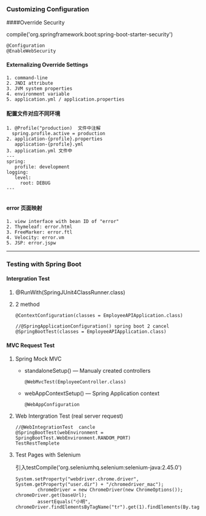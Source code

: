 ### Customizing Configuration

####Override Security

compile('org.springframework.boot:spring-boot-starter-security')

```
@Configuration
@EnableWebSecurity
```

#### Externalizing Override Settings

```
1. command-line
2. JNDI attribute
3. JVM system properties
4. environment variable
5. application.yml / application.properties
```

#### 配置文件对应不同环境

```
1. @Profile("production)  文件中注解
  spring.profile.active = production
2. application-{profile}.properties 
   application-{profile}.yml
3. application.yml 文件中
---
spring:
   profile: development
logging:
   level:
     root: DEBUG
---     
     
```

#### error 页面映射

```
1. view interface with bean ID of "error"
2. Thymeleaf: error.html
3. FreeMarker: error.ftl
4. Velocity: error.vm
5. JSP: error.jspw
```

-----



### Testing with Spring Boot

#### Intergration Test

1. @RunWith(SpringJUnit4ClassRunner.class)

2. 2 method

   ```
   @ContextConfiguration(classes = EmployeeAPIApplication.class)
   
   //@SpringApplicationConfiguration() spring boot 2 cancel
   @SpringBootTest(classes = EmployeeAPIApplication.class)
   ```

#### MVC Request Test

1. Spring Mock MVC

   - standaloneSetup()   — Manualy created controllers

     ```
     @WebMvcTest(EmployeeController.class)
     ```

   - webAppContextSetup() — Spring Application context

     ```
     @WebAppConfiguration
     ```

     

2. Web Intergration Test (real server request)

   ```
   //@WebIntegrationTest  cancle
   @SpringBootTest(webEnvironment = SpringBootTest.WebEnvironment.RANDOM_PORT)
   TestRestTemplete
   ```

3. Test Pages with Selenium

   引入testCompile('org.seleniumhq.selenium:selenium-java:2.45.0')

   ```
   System.setProperty("webdriver.chrome.driver", System.getProperty("user.dir") + "/chromedriver_mac");
           chromeDriver = new ChromeDriver(new ChromeOptions());
   chromeDriver.get(baseUrl);
           assertEquals("小明", chromeDriver.findElementsByTagName("tr").get(1).findElements(By.tagName("td")).get(1).getText());
   ```

   